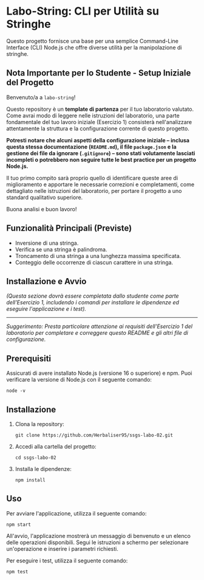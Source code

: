 # Labo-String: CLI per Utilità su Stringhe

Questo progetto fornisce una base per una semplice Command-Line Interface (CLI) Node.js che offre diverse utilità per la manipolazione di stringhe.

## Nota Importante per lo Studente - Setup Iniziale del Progetto

Benvenuto/a a `labo-string`!

Questo repository è un **template di partenza** per il tuo laboratorio valutato. Come avrai modo di leggere nelle istruzioni del laboratorio, una parte fondamentale del tuo lavoro iniziale (Esercizio 1) consisterà nell'analizzare attentamente la struttura e la configurazione corrente di questo progetto.

**Potresti notare che alcuni aspetti della configurazione iniziale – inclusa questa stessa documentazione (`README.md`), il file `package.json` e la gestione dei file da ignorare (`.gitignore`) – sono stati volutamente lasciati incompleti o potrebbero non seguire tutte le best practice per un progetto Node.js.**

Il tuo primo compito sarà proprio quello di identificare queste aree di miglioramento e apportare le necessarie correzioni e completamenti, come dettagliato nelle istruzioni del laboratorio, per portare il progetto a uno standard qualitativo superiore.

Buona analisi e buon lavoro!

## Funzionalità Principali (Previste)

- Inversione di una stringa.
- Verifica se una stringa è palindroma.
- Troncamento di una stringa a una lunghezza massima specificata.
- Conteggio delle occorrenze di ciascun carattere in una stringa.

## Installazione e Avvio

_(Questa sezione dovrà essere completata dallo studente come parte dell'Esercizio 1, includendo i comandi per installare le dipendenze ed eseguire l'applicazione e i test)._

---

_Suggerimento: Presta particolare attenzione ai requisiti dell'Esercizio 1 del laboratorio per completare e correggere questo README e gli altri file di configurazione._

## Prerequisiti

Assicurati di avere installato Node.js (versione 16 o superiore) e npm. Puoi verificare la versione di Node.js con il seguente comando:

```
node -v
```

## Installazione

1. Clona la repository:
   ```
   git clone https://github.com/Herbaliser95/ssgs-labo-02.git
   ```
2. Accedi alla cartella del progetto:
   ```
   cd ssgs-labo-02
   ```
3. Installa le dipendenze:
   ```
   npm install
   ```

## Uso

Per avviare l'applicazione, utilizza il seguente comando:

```
npm start
```

All'avvio, l'applicazione mostrerà un messaggio di benvenuto e un elenco delle operazioni disponibili. Segui le istruzioni a schermo per selezionare un'operazione e inserire i parametri richiesti.

Per eseguire i test, utilizza il seguente comando:

```
npm test
```
